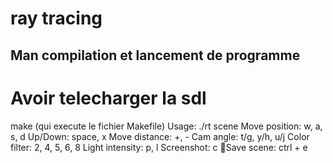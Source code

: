 # ray tracing

Man compilation et lancement de programme
-----------------------------------------------
# Avoir telecharger la sdl
 
make (qui execute le fichier Makefile)
Usage: ./rt scene
Move position: w, a, s, d
Up/Down: space, x
Move distance: +, -
Cam angle: t/g, y/h, u/j
Color filter: 2, 4, 5, 6, 8
Light intensity: p, l
Screenshot: c
Save scene: ctrl + e


